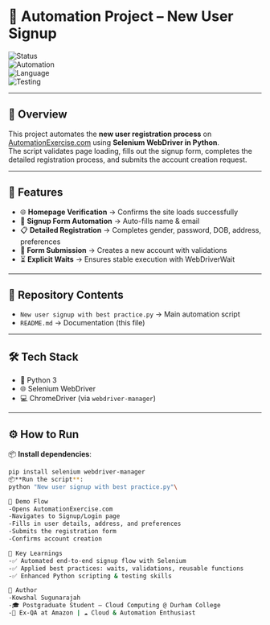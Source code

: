 # 🤖 Automation Project – New User Signup  

![Status](https://img.shields.io/badge/Project-Completed-brightgreen)  
![Automation](https://img.shields.io/badge/Tool-Selenium-blue)  
![Language](https://img.shields.io/badge/Language-Python-yellow)  
![Testing](https://img.shields.io/badge/Type-UI%20Automation-red)  

---

## 📌 Overview  
This project automates the **new user registration process** on [AutomationExercise.com](https://automationexercise.com) using **Selenium WebDriver in Python**.  
The script validates page loading, fills out the signup form, completes the detailed registration process, and submits the account creation request.  

---

## 🚀 Features  
- 🌐 **Homepage Verification** → Confirms the site loads successfully  
- 📝 **Signup Form Automation** → Auto-fills name & email  
- 📋 **Detailed Registration** → Completes gender, password, DOB, address, preferences  
- 🔐 **Form Submission** → Creates a new account with validations  
- ⏳ **Explicit Waits** → Ensures stable execution with WebDriverWait  

---

## 📂 Repository Contents  
- `New user signup with best practice.py` → Main automation script  
- `README.md` → Documentation (this file)  

---

## 🛠️ Tech Stack  
- 🐍 Python 3  
- 🌐 Selenium WebDriver  
- 💻 ChromeDriver (via `webdriver-manager`)  

---

## ⚙️ How to Run  

📦 **Install dependencies**:
```bash
pip install selenium webdriver-manager
📦**Run the script**:
python "New user signup with best practice.py"\

📸 Demo Flow
-Opens AutomationExercise.com
-Navigates to Signup/Login page
-Fills in user details, address, and preferences
-Submits the registration form
-Confirms account creation

🎯 Key Learnings
-✅ Automated end-to-end signup flow with Selenium
-✅ Applied best practices: waits, validations, reusable functions
-✅ Enhanced Python scripting & testing skills

👤 Author
-Kowshal Sugunarajah
-🎓 Postgraduate Student – Cloud Computing @ Durham College
-💼 Ex-QA at Amazon | ☁️ Cloud & Automation Enthusiast
